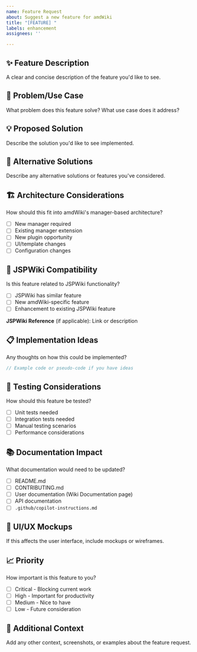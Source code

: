 ```yaml
---
name: Feature Request
about: Suggest a new feature for amdWiki
title: "[FEATURE] "
labels: enhancement
assignees: ''

---
```


## ✨ Feature Description

A clear and concise description of the feature you'd like to see.

## 🎯 Problem/Use Case

What problem does this feature solve? What use case does it address?

## 💡 Proposed Solution

Describe the solution you'd like to see implemented.

## 🔄 Alternative Solutions

Describe any alternative solutions or features you've considered.

## 🏗️ Architecture Considerations

How should this fit into amdWiki's manager-based architecture?

- [ ] New manager required
- [ ] Existing manager extension
- [ ] New plugin opportunity
- [ ] UI/template changes
- [ ] Configuration changes

## 🔗 JSPWiki Compatibility

Is this feature related to JSPWiki functionality?

- [ ] JSPWiki has similar feature
- [ ] New amdWiki-specific feature
- [ ] Enhancement to existing JSPWiki feature

**JSPWiki Reference** (if applicable): Link or description

## 📋 Implementation Ideas

Any thoughts on how this could be implemented?

```javascript
// Example code or pseudo-code if you have ideas
```

## 🧪 Testing Considerations

How should this feature be tested?

- [ ] Unit tests needed
- [ ] Integration tests needed
- [ ] Manual testing scenarios
- [ ] Performance considerations

## 📚 Documentation Impact

What documentation would need to be updated?

- [ ] README.md
- [ ] CONTRIBUTING.md
- [ ] User documentation (Wiki Documentation page)
- [ ] API documentation
- [ ] `.github/copilot-instructions.md`

## 🎨 UI/UX Mockups

If this affects the user interface, include mockups or wireframes.

## 📈 Priority

How important is this feature to you?

- [ ] Critical - Blocking current work
- [ ] High - Important for productivity
- [ ] Medium - Nice to have
- [ ] Low - Future consideration

## 📝 Additional Context

Add any other context, screenshots, or examples about the feature request.
